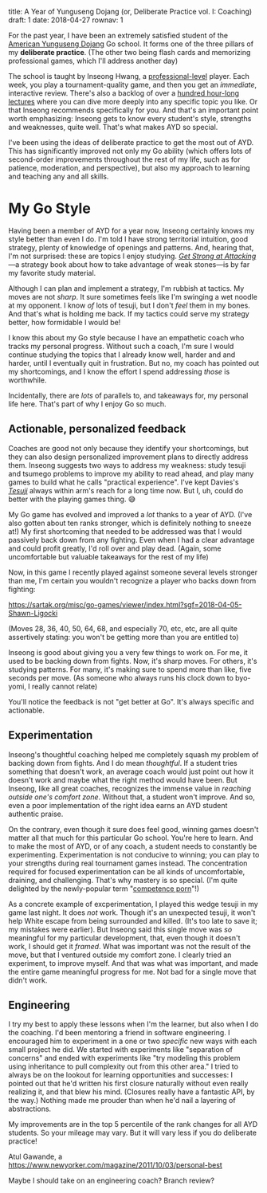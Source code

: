title: A Year of Yunguseng Dojang (or, Deliberate Practice vol. I: Coaching)
draft: 1
date: 2018-04-27
rownav: 1

For the past year, I have been an extremely satisfied student of the [American
Yunguseng Dojang](https://ayd.yunguseng.com) Go school. It forms one of the
three pillars of my **deliberate practice**. (The other two being flash cards and
memorizing professional games, which I'll address another day)

The school is taught by Inseong Hwang, a [professional-level](http://www.europeangodatabase.eu/EGD/createalleuro3.php?country=%2A%2A&dgob=false) player. Each
week, you play a tournament-quality game, and then you get an _immediate_,
interactive review. There's also a backlog of over a [hundred hour-long
lectures](https://ayd.yunguseng.com/lectures.html) where you can dive more deeply into any specific topic you like. Or
that Inseong recommends specifically for you. And that's an important point
worth emphasizing: Inseong gets to know every student's style, strengths and
weaknesses, quite well. That's what makes AYD so special.

I've been using the ideas of deliberate practice to get the most out of AYD.
This has significantly improved not only my Go ability (which offers lots of
second-order improvements throughout the rest of my life, such as for patience,
moderation, and perspective), but also my approach to learning and teaching any
and all skills.

# My Go Style

Having been a member of AYD for a year now, Inseong certainly knows my style better
than even I do. I'm told I have strong territorial intuition, good strategy,
plenty of knowledge of openings and patterns. And, hearing that, I'm not
surprised: these are topics I enjoy studying. [_Get Strong at Attacking_](http://www.kiseidopublishing.com/Strong.htm#K60)&mdash;a
strategy book about how to take advantage of weak stones&mdash;is by far my
favorite study material.

Although I can plan and implement a strategy, I'm rubbish at tactics. My moves
are not _sharp_. It sure sometimes feels like I'm swinging a wet noodle at my
opponent. I know _of_ lots of tesuji, but I don't _feel_ them in my bones. And
that's what is holding me back. If my tactics could serve my strategy better,
how formidable I would be!

I know this about my Go style because I have an empathetic coach who tracks my
personal progress. Without such a coach, I'm sure I would continue studying the
topics that I already know well, harder and and harder, until I eventually quit
in frustration. But no, my coach has pointed out my shortcomings, and I know
the effort I spend addressing _those_ is worthwhile.

Incidentally, there are _lots_ of parallels to, and takeaways for, my personal
life here. That's part of why I enjoy Go so much.

## Actionable, personalized feedback

Coaches are good not only because they identify your shortcomings, but they can
also design personalized improvement plans to directly address them. Inseong suggests
two ways to address my weakness: study tesuji and tsumego problems to improve
my ability to read ahead, and play many games to build what he calls
"practical experience". I've kept Davies's [_Tesuji_](https://senseis.xmp.net/?TesujiTheBook) always within arm's reach
for a long time now. But I, uh, could do better with the playing games thing. 😅

My Go game has evolved and improved a _lot_ thanks to a year of AYD. (I've also
gotten about ten ranks stronger, which is definitely nothing to sneeze at!) My
first shortcoming that needed to be addressed was that I would passively back
down from any fighting. Even when I had a clear advantage and could profit
greatly, I'd roll over and play dead. (Again, some uncomfortable but valuable
takeaways for the rest of my life)

Now, in this game I recently played against someone several levels stronger
than me, I'm certain you wouldn't recognize a player who backs down from
fighting:

https://sartak.org/misc/go-games/viewer/index.html?sgf=2018-04-05-Shawn-Ligocki

(Moves 28, 36, 40, 50, 64, 68, and especially 70, etc, etc, are all quite
assertively stating: you won't be getting more than you are entitled to)

Inseong is good about giving you a very few things to work on. For me,
it used to be backing down from fights. Now, it's sharp moves. For others,
it's studying patterns. For many, it's making sure to spend more than
like, five seconds per move. (As someone who always runs his clock down to
byo-yomi, I really cannot relate)

You'll notice the feedback is not "get better at Go". It's always specific
and actionable.

## Experimentation

Inseong's thoughtful coaching helped me completely squash my problem of backing
down from fights. And I do mean _thoughtful_. If a student tries something that
doesn't work, an average coach would just point out how it doesn't work and
maybe what the right method would have been. But Inseong, like all great
coaches, recognizes the immense value in _reaching outside one's comfort zone_.
Without that, a student won't improve. And so, even a poor
implementation of the right idea earns an AYD student authentic praise.

On the contrary, even though it sure does feel good, winning games doesn't
matter all that much for this particular Go school. You're here to learn. And
to make the most of AYD, or of any coach, a student needs to constantly be
experimenting. Experimentation is not conducive to winning; you can play to
your strengths during real tournament games instead. The concentration required
for focused experimentation can be all kinds of uncomfortable, draining, and
challenging. That's why mastery is so special. (I'm quite delighted by the
newly-popular term "[competence porn](https://www.wired.com/2009/10/admit-it-you-love-competence-porn-too/)"!)

As a concrete example of excperimentation, I played this wedge tesuji in my
game last night. It does _not_ work. Though it's an unexpected tesuji, it won't
help White escape from being surrounded and killed. (It's too late to save it;
my mistakes were earlier). But Inseong said this single move was _so_
meaningful for my particular development, that, even though it doesn't work, I
should get it _framed_. What was important was not the result of the move, but
that I ventured outside my comfort zone. I clearly tried an experiment, to
improve myself. And that was what was important, and made the entire game
meaningful progress for me. Not bad for a single move that didn't work.

## Engineering

I try my best to apply these lessons when I'm the learner, but also when I do
the coaching. I'd been mentoring a friend in software engineering. I encouraged
him to experiment in a one or two _specific_ new ways with each small project
he did. We started with experiments like "separation of concerns" and ended
with experiments like "try modeling this problem using inheritance to pull
complexity out from this other area." I tried to always be on the lookout for
learning opportunities and successes: I pointed out that he'd written his first
closure naturally without even really realizing it, and that blew his mind.
(Closures really have a fantastic API, by the way.) Nothing made me prouder than when he'd nail a layering of abstractions.

My improvements are in the top 5 percentile of the rank changes for all AYD students. So your mileage may vary. But it will vary less if you do deliberate practice!

Atul Gawande, a https://www.newyorker.com/magazine/2011/10/03/personal-best

Maybe I should take on an engineering coach? Branch review?

